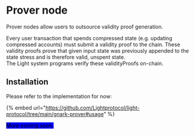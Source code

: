 # Prover node



Prover nodes allow users to outsource validity proof generation.

Every user transaction that spends compressed state (e.g. updating compressed accounts) must submit a validity proof to the chain. These validity proofs prove that given input state was previously appended to the state stress and is therefore valid, unspent state.\
The Light system programs verify these validityProofs on-chain.

## Installation

Please refer to the implementation for now:

{% embed url="https://github.com/Lightprotocol/light-protocol/tree/main/gnark-prover#usage" %}

<mark style="background-color:blue;">More coming soon.</mark>
